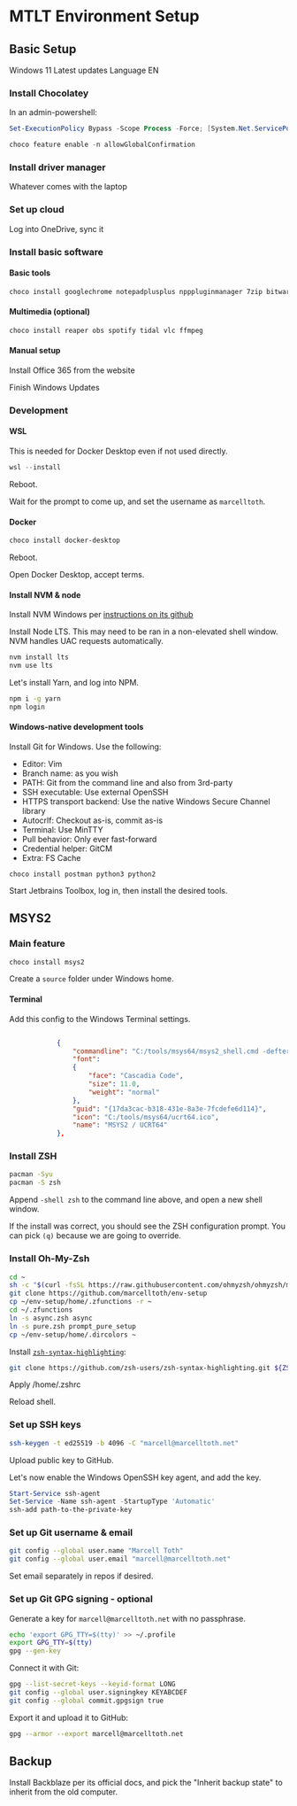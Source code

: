 # MTLT Environment Setup

## Basic Setup

Windows 11
Latest updates
Language EN


### Install Chocolatey

In an admin-powershell:

```powershell
Set-ExecutionPolicy Bypass -Scope Process -Force; [System.Net.ServicePointManager]::SecurityProtocol = [System.Net.ServicePointManager]::SecurityProtocol -bor 3072; iex ((New-Object System.Net.WebClient).DownloadString('https://chocolatey.org/install.ps1'))

choco feature enable -n allowGlobalConfirmation
```

### Install driver manager

Whatever comes with the laptop

### Set up cloud

Log into OneDrive, sync it

### Install basic software

#### Basic tools

```powershell
choco install googlechrome notepadplusplus npppluginmanager 7zip bitwarden qbittorrent slack teamviewer windirstat
```

#### Multimedia (optional)

```powershell
choco install reaper obs spotify tidal vlc ffmpeg
```

#### Manual setup

Install Office 365 from the website

Finish Windows Updates

### Development

#### WSL

This is needed for Docker Desktop even if not used directly.

```powershell
wsl --install
```

Reboot.

Wait for the prompt to come up, and set the username as `marcelltoth`.

#### Docker

```powershell
choco install docker-desktop
```

Reboot.

Open Docker Desktop, accept terms.

#### Install NVM & node

Install NVM Windows per [instructions on its github](https://github.com/coreybutler/nvm-windows)

Install Node LTS. This may need to be ran in a non-elevated shell window. NVM handles UAC requests automatically.
```sh
nvm install lts
nvm use lts
```
Let's install Yarn, and log into NPM.
```sh
npm i -g yarn
npm login
```

#### Windows-native development tools

Install Git for Windows. Use the following:
  - Editor: Vim
  - Branch name: as you wish
  - PATH: Git from the command line and also from 3rd-party
  - SSH executable: Use external OpenSSH
  - HTTPS transport backend: Use the native Windows Secure Channel library
  - Autocrlf: Checkout as-is, commit as-is
  - Terminal: Use MinTTY
  - Pull behavior: Only ever fast-forward
  - Credential helper: GitCM
  - Extra: FS Cache

```
choco install postman python3 python2
```

Start Jetbrains Toolbox, log in, then install the desired tools.

## MSYS2

### Main feature

```powershell
choco install msys2
```

Create a `source` folder under Windows home.

#### Terminal

Add this config to the Windows Terminal settings.

```json

            {
                "commandline": "C:/tools/msys64/msys2_shell.cmd -defterm -here -no-start -ucrt64 -use-full-path -where C:/Users/marce/source",
                "font": 
                {
                    "face": "Cascadia Code",
                    "size": 11.0,
                    "weight": "normal"
                },
                "guid": "{17da3cac-b318-431e-8a3e-7fcdefe6d114}",
                "icon": "C:/tools/msys64/ucrt64.ico",
                "name": "MSYS2 / UCRT64"
            },
```

### Install ZSH

```sh
pacman -Syu
pacman -S zsh
```

Append `-shell zsh` to the command line above, and open a new shell window. 

If the install was correct, you should see the ZSH configuration prompt. You can pick `(q)` because we are going to override.

### Install Oh-My-Zsh

```sh
cd ~
sh -c "$(curl -fsSL https://raw.githubusercontent.com/ohmyzsh/ohmyzsh/master/tools/install.sh)"
git clone https://github.com/marcelltoth/env-setup
cp ~/env-setup/home/.zfunctions -r ~
cd ~/.zfunctions
ln -s async.zsh async
ln -s pure.zsh prompt_pure_setup
cp ~/env-setup/home/.dircolors ~
```

Install [`zsh-syntax-highlighting`](https://github.com/zsh-users/zsh-syntax-highlighting):
```sh
git clone https://github.com/zsh-users/zsh-syntax-highlighting.git ${ZSH_CUSTOM:-~/.oh-my-zsh/custom}/plugins/zsh-syntax-highlighting
```

Apply /home/.zshrc

Reload shell.


### Set up SSH keys

```sh
ssh-keygen -t ed25519 -b 4096 -C "marcell@marcelltoth.net"
```

Upload public key to GitHub.

Let's now enable the Windows OpenSSH key agent, and add the key.

```powershell
Start-Service ssh-agent
Set-Service -Name ssh-agent -StartupType 'Automatic'
ssh-add path-to-the-private-key
```


### Set up Git username & email
```sh
git config --global user.name "Marcell Toth"
git config --global user.email "marcell@marcelltoth.net"
```

Set email separately in repos if desired.

### Set up Git GPG signing - optional

Generate a key for `marcell@marcelltoth.net` with no passphrase.
```sh
echo 'export GPG_TTY=$(tty)' >> ~/.profile
export GPG_TTY=$(tty)
gpg --gen-key
```
Connect it with Git:
```sh
gpg --list-secret-keys --keyid-format LONG
git config --global user.signingkey KEYABCDEF
git config --global commit.gpgsign true
```

Export it and upload it to GitHub:
```sh
gpg --armor --export marcell@marcelltoth.net
```

## Backup

Install Backblaze per its official docs, and pick the "Inherit backup state" to inherit from the old computer.
